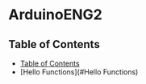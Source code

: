# ArduinoENG2


## Table of Contents 
* [Table of Contents](#Table-of-Contents)
* [Hello Functions](#Hello Functions)















